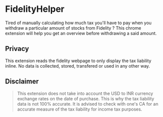 # FidelityHelper
Tired of manually calculating how much tax you'll have to pay when you withdraw a particular amount of stocks from Fidelity ? 
This chrome extension will help you get an overview before withdrawing a said amount.


## Privacy
This extension reads the fidelity webpage to only display the tax liability inline. No data is collected, stored, transfered or used in any other way.

## Disclaimer
> This extension does not take into account the USD to INR currency exchange rates on the date of purchase. This is why the tax liability data is not 100% accurate. It is advised to check with one's CA for an accurate measure of the tax liability for income tax purposes.
